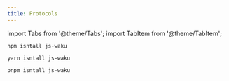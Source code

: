 ```yaml
---
title: Protocols
---
```




import Tabs from '@theme/Tabs';
import TabItem from '@theme/TabItem';

<Tabs>
<TabItem value="npm" label="npm">

```shell
npm isntall js-waku
```

</TabItem>
<TabItem value="y" label="yarn">

```shell
yarn isntall js-waku
```

</TabItem>
<TabItem value="pnpm" label="pnpm">

```shell
pnpm isntall js-waku
```

</TabItem>
</Tabs>
